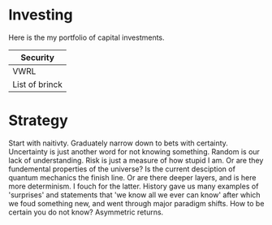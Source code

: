 # Investing
Here is the my portfolio of capital investments. 

| Security |
| ---------
| VWRL |
| List of brinck |

# Strategy
Start with naitivty. Graduately narrow down to bets with certainty. Uncertainty is just another word for not knowing something. Random is our lack of understanding. Risk is just a measure of how stupid I am. Or are they fundemental properties of the universe? Is the current desciption of quantum mechanics the finish line. Or are there deeper layers, and is here more determinism. I fouch for the latter. History gave us many examples of 'surprises' and statements that 'we know all we ever can know' after which we foud something new, and went through major paradigm shifts. How to be certain you do not know? Asymmetric returns.